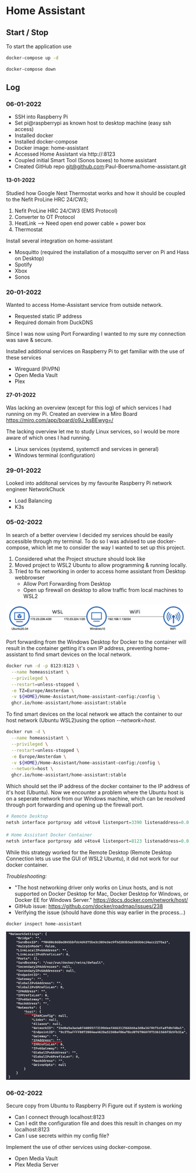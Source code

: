 # Home Assistant
## Start / Stop
To start the application use 
```bash
docker-compose up -d
```
```bash
docker-compose down
```

## Log
### 06-01-2022
- SSH into Raspberry Pi
- Set pi@raspberrypi as known host to desktop machine (easy ssh access)
- Installed docker
- Installed docker-compose  
- Docker image: home-assistant
- Accessed Home Assistant via http://<host>:8123
- Coupled initial Smart Tool (Sonos boxes) to home assistant
- Created GitHub repo git@github.com:Paul-Boersma/home-assistant.git

#### 13-01-2022
Studied how Google Nest Thermostat works and how it should be coupled to the Nefit ProLine HRC 24/CW3;

1. Nefit ProLine HRC 24/CW3 (EMS Protocol)
2. Converter to OT Protocol
3. HeatLink --> Need open end power cable + power box
4. Thermostat

Install several integration on home-assistant
- Mosquitto (required the installation of a mosquitto server on Pi and Hass on Desktop)
- Spotify
- Xbox
- Sonos

### 20-01-2022
Wanted to access Home-Assistant service from outside network.
- Requested static IP address
- Required domain from DuckDNS

Since I was now using Port Forwarding I wanted to my sure my connection was save & secure.

Installed additional services on Raspberry Pi to get familiar with the use of these services
- Wireguard (PiVPN)
- Open Media Vault
- Plex

#### 27-01-2022
Was lacking an overview (except for this log) of which services I had running on my Pi.
Created an overview in a Miro Board https://miro.com/app/board/o9J_ksBEwyg=/

The lacking overview let me to study Linux services, so I would be more aware of which ones I had running.
- Linux services (systemd, systemctl and services in general)
- Windows terminal (configuration)

### 29-01-2022
Looked into additonal services by my favourite Raspberry Pi network engineer NetworkChuck
- Load Balancing
- K3s

### 05-02-2022
In search of a better overview I decided my services should be easily accessible through my terminal. To do so I was advised to use docker-compose, which let me to consider the way I wanted to set up this project.

1. Considered what the Project structure should look like
2. Moved project to WSL2 Ubuntu to allow programming & running locally.
3. Tried to fix networking in order to access home assistant from Desktop webbrowser
    - Allow Port Forwarding from Desktop
    - Open up firewall on desktop to allow traffic from local machines to WSL2

![Network Architecture](assets/images/network-architecture.png)

Port forwarding from the Windows Desktop for Docker to the container will result in the container getting it's own IP address, preventing home-assistant to find smart devices on the local network.

```bash
docker run -d -p 8123:8123 \
  --name homeassistant \
  --privileged \
  --restart=unless-stopped \
  -e TZ=Europe/Amsterdam \
  -v ${HOME}/Home-Assistant/home-assistant-config:/config \
  ghcr.io/home-assistant/home-assistant:stable
```

To find smart devices on the local network we attach the container to our host network (Ubuntu WSL2)using the option _--network=host_. 

```bash
docker run -d \
  --name homeassistant \
  --privileged \
  --restart=unless-stopped \
  -e Europe/Amsterdam \
  -v ${HOME}/Home-Assistant/home-assistant-config:/config \
  --network=host \
  ghcr.io/home-assistant/home-assistant:stable
```

Which should set the IP address of the docker container to the IP address of it's host (Ubuntu). Now we encounter a problem where the Ubuntu host is on a seperate network from our Windows machine, which can be resolved through port forwarding and opening up the firewall port.

```powershell
# Remote Desktop
netsh interface portproxy add v4tov4 listenport=3390 listenaddress=0.0.0.0 connectport=3390 connectaddress=172.19.150.222

# Home Assistant Docker Container
netsh interface portproxy add v4tov4 listenport=8123 listenaddress=0.0.0.0 connectport=8123 connectaddress=172.19.150.222
```

While this strategy worked for the Remote Desktop (Remote Desktop Connection lets us use the GUI of WSL2 Ubuntu), it did not work for our docker container.

*Troubleshooting:*
- "The host networking driver only works on Linux hosts, and is not supported on Docker Desktop for Mac, Docker Desktop for Windows, or Docker EE for Windows Server." https://docs.docker.com/network/host/
- GitHub issue: https://github.com/docker/roadmap/issues/238
- Verifying the issue (should have done this way earlier in the process...)
```bash
docker inspect home-assistant
```
![Network Architecture](assets/images/docker-windows-network-host.png)

### 06-02-2022
Secure copy from Ubuntu to Raspberry Pi
Figure out if system is working
  - Can I connect through localhost:8123
  - Can I edit the configuration file and does this result in changes on my localhost:8123
  - Can I use secrets within my config file?
  
  
Implement the use of other services using docker-compose.
  - Open Media Vault
  - Plex Media Server




